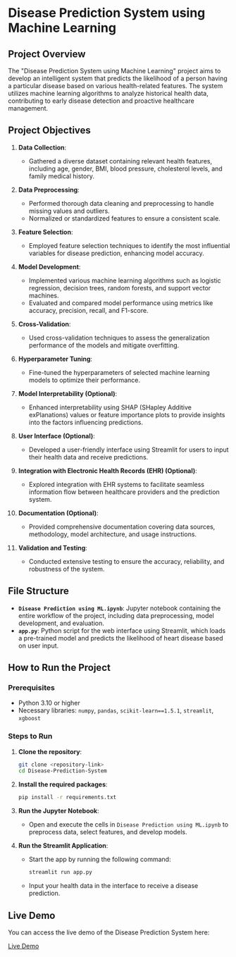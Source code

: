 
# Disease Prediction System using Machine Learning

## Project Overview
The "Disease Prediction System using Machine Learning" project aims to develop an intelligent system that predicts the likelihood of a person having a particular disease based on various health-related features. The system utilizes machine learning algorithms to analyze historical health data, contributing to early disease detection and proactive healthcare management.

## Project Objectives
1. **Data Collection**:
   - Gathered a diverse dataset containing relevant health features, including age, gender, BMI, blood pressure, cholesterol levels, and family medical history.

2. **Data Preprocessing**:
   - Performed thorough data cleaning and preprocessing to handle missing values and outliers.
   - Normalized or standardized features to ensure a consistent scale.

3. **Feature Selection**:
   - Employed feature selection techniques to identify the most influential variables for disease prediction, enhancing model accuracy.

4. **Model Development**:
   - Implemented various machine learning algorithms such as logistic regression, decision trees, random forests, and support vector machines.
   - Evaluated and compared model performance using metrics like accuracy, precision, recall, and F1-score.

5. **Cross-Validation**:
   - Used cross-validation techniques to assess the generalization performance of the models and mitigate overfitting.

6. **Hyperparameter Tuning**:
   - Fine-tuned the hyperparameters of selected machine learning models to optimize their performance.

7. **Model Interpretability (Optional)**:
   - Enhanced interpretability using SHAP (SHapley Additive exPlanations) values or feature importance plots to provide insights into the factors influencing predictions.

8. **User Interface (Optional)**:
   - Developed a user-friendly interface using Streamlit for users to input their health data and receive predictions.

9. **Integration with Electronic Health Records (EHR) (Optional)**:
   - Explored integration with EHR systems to facilitate seamless information flow between healthcare providers and the prediction system.

10. **Documentation (Optional)**:
    - Provided comprehensive documentation covering data sources, methodology, model architecture, and usage instructions.

11. **Validation and Testing**:
    - Conducted extensive testing to ensure the accuracy, reliability, and robustness of the system.

## File Structure
- **`Disease Prediction using ML.ipynb`**: Jupyter notebook containing the entire workflow of the project, including data preprocessing, model development, and evaluation.
- **`app.py`**: Python script for the web interface using Streamlit, which loads a pre-trained model and predicts the likelihood of heart disease based on user input.

## How to Run the Project
### Prerequisites
- Python 3.10 or higher
- Necessary libraries: `numpy`, `pandas`, `scikit-learn==1.5.1`, `streamlit`, `xgboost`

### Steps to Run
1. **Clone the repository**:
   ```bash
   git clone <repository-link>
   cd Disease-Prediction-System
   ```

2. **Install the required packages**:
   ```bash
   pip install -r requirements.txt
   ```

3. **Run the Jupyter Notebook**:
   - Open and execute the cells in `Disease Prediction using ML.ipynb` to preprocess data, select features, and develop models.

4. **Run the Streamlit Application**:
   - Start the app by running the following command:
     ```bash
     streamlit run app.py
     ```
   - Input your health data in the interface to receive a disease prediction.



## Live Demo
You can access the live demo of the Disease Prediction System here:

[Live Demo](https://heartsense.streamlit.app/)




